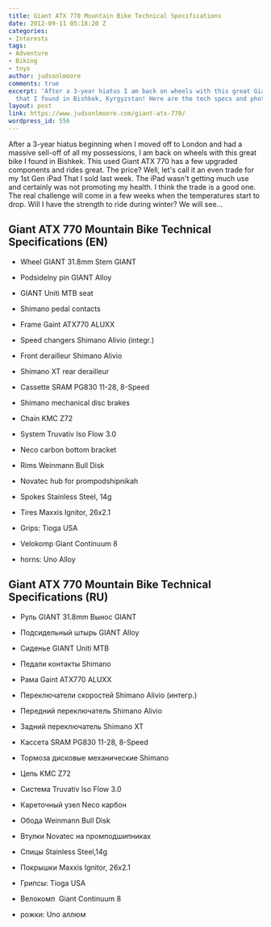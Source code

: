 ```yaml
---
title: Giant ATX 770 Mountain Bike Technical Specifications
date: 2012-09-11 05:18:20 Z
categories:
- Interests
tags:
- Adventure
- Biking
- toys
author: judsonlmoore
comments: true
excerpt: 'After a 3-year hiatus I am back on wheels with this great Giant ATX 770
  that I found in Bishkek, Kyrgyzstan! Here are the tech specs and photos. '
layout: post
link: https://www.judsonlmoore.com/giant-atx-770/
wordpress_id: 556
---
```


After a 3-year hiatus beginning when I moved off to London and had a massive sell-off of all my possessions, I am back on wheels with this great bike I found in Bishkek. This used Giant ATX 770 has a few upgraded components and rides great. The price? Well, let's call it an even trade for my 1st Gen iPad That I sold last week. The iPad wasn't getting much use and certainly was not promoting my health. I think the trade is a good one. The real challenge will come in a few weeks when the temperatures start to drop. Will I have the strength to ride during winter? We will see...


## Giant ATX 770 Mountain Bike Technical Specifications (EN)





 	
  * Wheel GIANT 31.8mm Stem GIANT

 	
  * Podsidelny pin GIANT Alloy

 	
  * GIANT Uniti MTB seat

 	
  * Shimano pedal contacts

 	
  * Frame Gaint ATX770 ALUXX

 	
  * Speed changers Shimano Alivio (integr.)

 	
  * Front derailleur Shimano Alivio

 	
  * Shimano XT rear derailleur

 	
  * Cassette SRAM PG830 11-28, 8-Speed

 	
  * Shimano mechanical disc brakes

 	
  * Chain KMC Z72

 	
  * System Truvativ Iso Flow 3.0

 	
  * Neco carbon bottom bracket

 	
  * Rims Weinmann Bull Disk

 	
  * Novatec hub for prompodshipnikah

 	
  * Spokes Stainless Steel, 14g

 	
  * Tires Maxxis Ignitor, 26x2.1

 	
  * Grips: Tioga USA

 	
  * Velokomp Giant Continuum 8

 	
  * horns: Uno Alloy




## Giant ATX 770 Mountain Bike Technical Specifications (RU)





 	
  * Руль GIANT 31.8mm Вынос GIANT

 	
  * Подсидельный штырь GIANT Alloy

 	
  * Сиденье GIANT Uniti MTB

 	
  * Педали контакты Shimano

 	
  * Рама Gaint ATX770 ALUXX

 	
  * Переключатели скоростей Shimano Alivio (интегр.)

 	
  * Передний переключатель Shimano Alivio

 	
  * Задний переключатель Shimano XT

 	
  * Кассета SRAM PG830 11-28, 8-Speed

 	
  * Тормоза дисковые механические Shimano

 	
  * Цепь KMC Z72

 	
  * Система Truvativ Iso Flow 3.0

 	
  * Кареточный узел Neco карбон

 	
  * Обода Weinmann Bull Disk

 	
  * Втулки Novatec на промподшипниках

 	
  * Спицы Stainless Steel,14g

 	
  * Покрышки Maxxis Ignitor, 26x2.1

 	
  * Грипсы: Tioga USA

 	
  * Велокомп  Giant Continuum 8

 	
  * рожки: Uno аллюм



